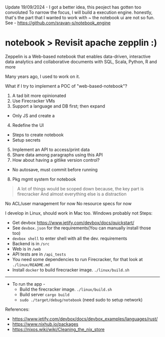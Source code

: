 Update 19/09/2024 - I got a better idea, this peoject has gotten too convoluted
To narrow the focus, I will build a execution engine. honestly, that's the part that
I wanted to work with ~ the notebook ui are not so fun.
See - https://github.com/sravan-s/notebook_engine

# notebook > Revisit apache zepplin :)

Zeppelin is a Web-based notebook that enables data-driven,
interactive data analytics and collaborative documents with SQL, Scala, Python, R and more

Many years ago, I used to work on it.

What if I try to implement a POC of "web-based-notebook"?
1. A tad bit more opinionated
2. Use Firecracker VMs
3. Support a language and DB first; then expand
  * Only JS and create a
4. Redefine the UI
  * Steps to create notebook
  * Setup secrets
5. Implement an API to access/print data
6. Share data among paragraphs using this API
7. How about having a gitlike version control?
  - No autosave, must commit before running
8. Pkg mgmt system for notebook

> A lot of things would be scoped down because, the key part is firecracker
> And almost everything else is a distraction

No ACL/user management for now
No resource specs for now

I develop in Linux, should work in Mac too. Windows probably not
Steps:
* Get devbox https://www.jetify.com/devbox/docs/quickstart/ 
* See `devbox.json` for the requirements(You can manually install those too)
* `devbox shell` to enter shell with all the dev. requirements
* Backend is in `/src`
* Web is in `/web`
* API tests are in `/api_tests`
* You need some dependencies to run Firecracker, for that look at `./linux/README.md`
* Install `docker` to build firecracker image. `./linux/build.sh`
---
* To run the app -
  * Build the firecracker image. `./linux/build.sh`
  * Build server `cargo build`
  * `sudo ./target/debug/notebook` (need sudo to setup network)

References:
* https://www.jetify.com/devbox/docs/devbox_examples/languages/rust/
* https://www.nixhub.io/packages
* https://nixos.wiki/wiki/Cleaning_the_nix_store

